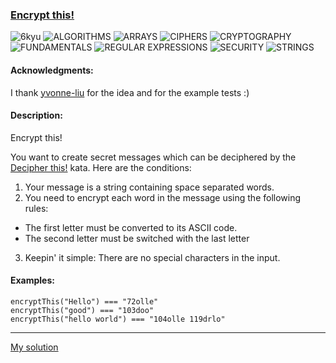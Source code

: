 ### [Encrypt this!](https://www.codewars.com/kata/5848565e273af816fb000449/php)
![6kyu](https://img.shields.io/badge/6kyu-yellow)
![ALGORITHMS](https://img.shields.io/badge/ALGORITHMS-grey)
![ARRAYS](https://img.shields.io/badge/ARRAYS-grey)
![CIPHERS](https://img.shields.io/badge/CIPHERS-grey)
![CRYPTOGRAPHY](https://img.shields.io/badge/CRYPTOGRAPHY-grey)
![FUNDAMENTALS](https://img.shields.io/badge/FUNDAMENTALS-grey)
![REGULAR EXPRESSIONS](https://img.shields.io/badge/REGULAR_EXPRESSIONS-grey)
![SECURITY](https://img.shields.io/badge/SECURITY-grey)
![STRINGS](https://img.shields.io/badge/STRINGS-grey)

#### Acknowledgments:
I thank [yvonne-liu](https://www.codewars.com/users/yvonne-liu) for the idea and for the example tests :)

#### Description:
Encrypt this!

You want to create secret messages which can be deciphered by the [Decipher this!](https://www.codewars.com/kata/decipher-this) kata. 
Here are the conditions:

1. Your message is a string containing space separated words.
2. You need to encrypt each word in the message using the following rules:
- The first letter must be converted to its ASCII code.
- The second letter must be switched with the last letter
3. Keepin' it simple: There are no special characters in the input.

#### Examples:
```shell
encryptThis("Hello") === "72olle"
encryptThis("good") === "103doo"
encryptThis("hello world") === "104olle 119drlo"
```

---

[My solution](https://www.codewars.com/kata/reviews/614c70cab361650001557cc5/groups/6377f350af766d0001ea77d6)
    